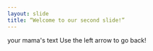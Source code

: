 ```yaml
---
layout: slide
title: “Welcome to our second slide!”
---
```

your mama's text
Use the left arrow to go back!
